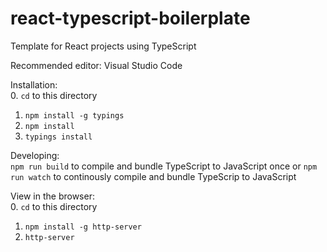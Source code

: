 # react-typescript-boilerplate
Template for React projects using TypeScript

Recommended editor: Visual Studio Code

Installation:  
0. `cd` to this directory  
1. `npm install -g typings`  
2. `npm install`  
3. `typings install`  

Developing:  
`npm run build` to compile and bundle TypeScript to JavaScript once or `npm run watch` to continously compile and bundle TypeScrip to JavaScript

View in the browser:  
0. `cd` to this directory  
1. `npm install -g http-server`  
2. `http-server`
